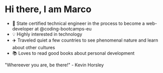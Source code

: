 # Hi there, I am Marco

- 👋 State certified technical engineer in the process to become a web-developer at @coding-bootcamps-eu
- 💡 Highly interested in technology
- ✈️ Traveled quiet a few countries to see phenomenal nature and learn about other cultures
- 📚 Loves to read good books about personal development

"Whereever you are, be there!" - Kevin Horsley



<!---
marcorosenbaum/marcorosenbaum is a ✨ special ✨ repository because its `README.md` (this file) appears on your GitHub profile.
You can click the Preview link to take a look at your changes.
--->
